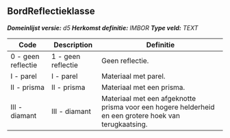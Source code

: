 ﻿## BordReflectieklasse

*__Domeinlijst versie:__ d5*
*__Herkomst definitie:__ IMBOR*
*__Type veld:__ TEXT*

|__Code__ |__Description__ |__Definitie__	|
|	---	|	---	|   ---	| 
| 0 - geen reflectie | 1 - geen reflectie | Geen reflectie. |
| I - parel | I - parel | Materiaal met parel. |
| II - prisma | II - prisma | Materiaal met een prisma. |
| III - diamant | III - diamant | Materiaal met een afgeknotte prisma voor een hogere helderheid en een grotere hoek van terugkaatsing. |
